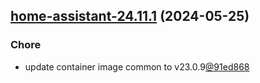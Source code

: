 

## [home-assistant-24.11.1](https://github.com/cyr-ius/truenas-charts/compare/home-assistant-24.11.0...home-assistant-24.11.1) (2024-05-25)

### Chore

- update container image common to v23.0.9[@91ed868](https://github.com/91ed868)
  
  